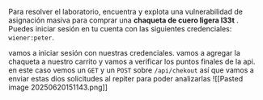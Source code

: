 Para resolver el laboratorio, encuentra y explota una vulnerabilidad de asignación masiva para comprar una **chaqueta de cuero ligera l33t** . Puedes iniciar sesión en tu cuenta con las siguientes credenciales: `wiener:peter`.

vamos a iniciar sesión con nuestras credenciales. vamos a agregar la chaqueta a nuestro carrito y vamos a verificar los puntos finales de la api. en este caso vemos un `GET` y un  `POST` sobre `/api/chekout` así que vamos a enviar estas dios solicitudes al repiter para poder analizarlas
![[Pasted image 20250620151143.png]]